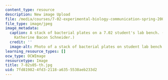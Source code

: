 ```yaml
---
content_type: resource
description: New image Upload
file: /media/courses/7-02-experimental-biology-communication-spring-2005/7fd819824fd32118a6355538aeb233d2_7-02s05-th.jpg
file_type: image/jpeg
image_metadata:
  caption: A stack of bacterial plates on a 7.02 student's lab bench. (Photo by Dr.
    Katherine Bacon Schneider.)
  credit: ''
  image-alt: Photo of a stack of bacterial plates on student lab bench.
learning_resource_types: []
ocw_type: OCWImage
resourcetype: Image
title: 7-02s05-th.jpg
uid: 7fd81982-4fd3-2118-a635-5538aeb233d2
---
```

